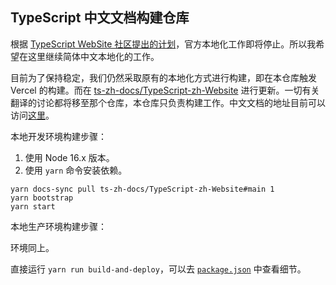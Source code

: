 ## TypeScript 中文文档构建仓库

根据 [TypeScript WebSite 社区提出的计划](https://github.com/microsoft/TypeScript-Website/issues/2804)，官方本地化工作即将停止。所以我希望在这里继续简体中文本地化的工作。

目前为了保持稳定，我们仍然采取原有的本地化方式进行构建，即在本仓库触发 Vercel 的构建。而在 [ts-zh-docs/TypeScript-zh-Website](https://github.com/ts-zh-docs/TypeScript-zh-Website) 进行更新。一切有关翻译的讨论都将移至那个仓库，本仓库只负责构建工作。中文文档的地址目前可以访问[这里](https://ts-zh-docs.vercel.app/zh)。

本地开发环境构建步骤：

1. 使用 Node 16.x 版本。
2. 使用 `yarn` 命令安装依赖。

```shell
yarn docs-sync pull ts-zh-docs/TypeScript-zh-Website#main 1 
yarn bootstrap
yarn start
```

本地生产环境构建步骤：

环境同上。

直接运行 `yarn run build-and-deploy`，可以去 [`package.json`](https://github.com/ts-zh-docs/TypeScript-Website/blob/v2/package.json#L48) 中查看细节。
